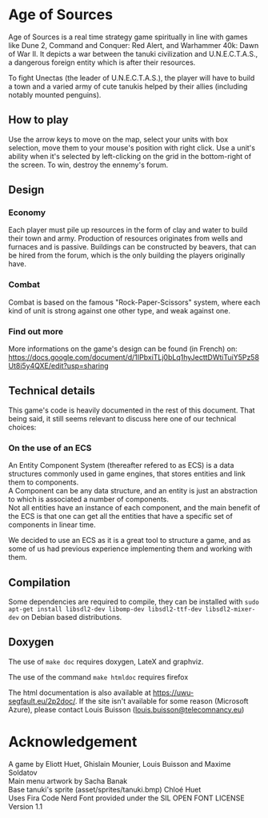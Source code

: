 # Age of Sources

Age of Sources is a real time strategy game spiritually in line with games like Dune 2, Command and Conquer: Red Alert, and Warhammer 40k: Dawn of War II. It depicts a war between the tanuki civilization and U.N.E.C.T.A.S., a dangerous foreign entity which is after their resources.

To fight Unectas (the leader of U.N.E.C.T.A.S.), the player will have to build a town and a varied army of cute tanukis helped by their allies (including notably mounted penguins).

## How to play

Use the arrow keys to move on the map, select your units with box selection, move them to your mouse's position with right click. Use a unit's ability when it's selected by left-clicking on the grid in the bottom-right of the screen.
To win, destroy the ennemy's forum.

## Design

### Economy

Each player must pile up resources in the form of clay and water to build their town and army. Production of resources originates from wells and furnaces and is passive.
Buildings can be constructed by beavers, that can be hired from the forum, which is the only building the players originally have.

### Combat

Combat is based on the famous "Rock-Paper-Scissors" system, where each kind of unit is strong against one other type, and weak against one.

### Find out more

More informations on the game's design can be found (in French) on: https://docs.google.com/document/d/1IPbxiTLj0bLq1hyJecttDWtiTuiY5Pz58Ut8i5y4QXE/edit?usp=sharing

## Technical details

This game's code is heavily documented in the rest of this document. That being said, it still seems relevant to discuss here one of our technical choices:

### On the use of an ECS

An Entity Component System (thereafter refered to as ECS) is a data structures commonly used in game engines, that stores entities and link them to components.  
A Component can be any data structure, and an entity is just an abstraction to which is associated a number of components.  
Not all entities have an instance of each component, and the main benefit of the ECS is that one can get all the entities that have a specific set of components in linear time.

We decided to use an ECS as it is a great tool to structure a game, and as some of us had previous experience implementing them and working with them.

## Compilation

Some dependencies are required to compile, they can be installed with `sudo apt-get install libsdl2-dev libomp-dev libsdl2-ttf-dev libsdl2-mixer-dev` on Debian based distributions.

## Doxygen

The use of `make doc` requires doxygen, LateX and graphviz.

The use of the command `make htmldoc` requires firefox

The html documentation is also available at https://uwu-segfault.eu/2p2doc/. If the site isn't available for some reason (Microsoft Azure), please contact Louis Buisson (louis.buisson@telecomnancy.eu)

# Acknowledgement

A game by Eliott Huet, Ghislain Mounier, Louis Buisson and Maxime Soldatov \
Main menu artwork by Sacha Banak \
Base tanuki's sprite (asset/sprites/tanuki.bmp) Chloé Huet \
Uses Fira Code Nerd Font provided under the SIL OPEN FONT LICENSE Version 1.1
